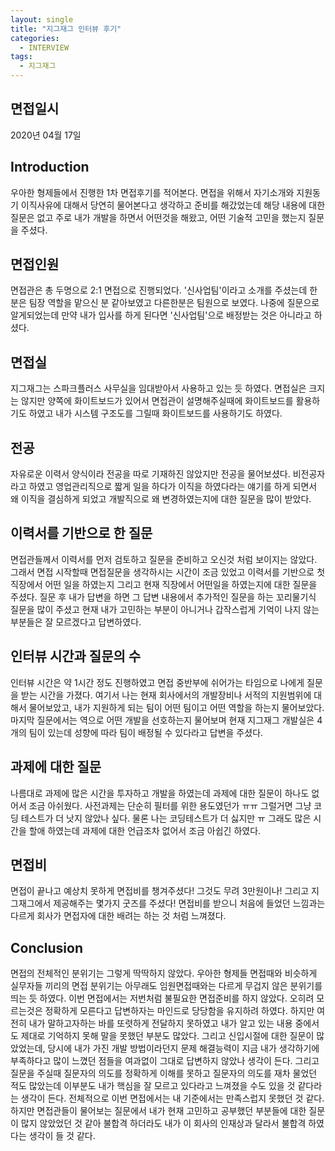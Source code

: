 ```yaml
---
layout: single
title: "지그재그 인터뷰 후기"
categories:
  - INTERVIEW
tags:
  - 지그재그
---
```


## 면접일시

2020년 04월 17일

## Introduction

우아한 형제들에서 진행한 1차 면접후기를 적어본다. 면접을 위해서 자기소개와 지원동기 이직사유에 대해서 당연히 물어본다고 생각하고 준비를 해갔었는데 해당 내용에 대한 질문은 없고 주로 내가 개발을 하면서 어떤것을 해왔고, 어떤 기술적 고민을 했는지 질문을 주셨다.

## 면접인원

면접관은 총 두명으로 2:1 면접으로 진행되었다. '신사업팀'이라고 소개를 주셨는데 한분은 팀장 역할을 맡으신 분 같아보였고 다른한분은 팀원으로 보였다. 나중에 질문으로 알게되었는데 만약 내가 입사를 하게 된다면 '신사업팀'으로 배정받는 것은 아니라고 하셨다.

## 면접실

지그재그는 스파크플러스 사무실을 임대받아서 사용하고 있는 듯 하였다. 면접실은 크지는 않지만 양쪽에 화이트보드가 있어서 면접관이 설명해주실때에 화이트보드를 활용하기도 하였고 내가 시스템 구조도를 그릴때 화이트보드를 사용하기도 하였다.

## 전공

자유로운 이력서 양식이라 전공을 따로 기재하진 않았지만 전공을 물어보셨다. 비전공자라고 하였고 영업관리직으로 짧게 일을 하다가 이직을 하였다라는 얘기를 하게 되면서 왜 이직을 결심하게 되었고 개발직으로 왜 변경하였는지에 대한 질문을 많이 받았다.

## 이력서를 기반으로 한 질문

면접관들께서 이력서를 먼저 검토하고 질문을 준비하고 오신것 처럼 보이지는 않았다. 그래서 면접 시작할때 면접질문을 생각하시는 시간이 조금 있었고 이력서를 기반으로 첫직장에서 어떤 일을 하였는지 그리고 현재 직장에서 어떤일을 하였는지에 대한 질문을 주셨다.
질문 후 내가 답변을 하면 그 답변 내용에서 추가적인 질문을 하는 꼬리물기식 질문을 많이 주셨고 현재 내가 고민하는 부분이 아니거나 갑작스럽게 기억이 나지 않는 부분들은 잘 모르겠다고 답변하였다.

## 인터뷰 시간과 질문의 수

인터뷰 시간은 약 1시간 정도 진행하였고 면접 중반부에 쉬어가는 타임으로 나에게 질문을 받는 시간을 가졌다. 여기서 나는 현재 회사에서의 개발장비나 서적의 지원범위에 대해서 물어보았고, 내가 지원하게 되는 팀이 어떤 팀이고 어떤 역할을 하는지 물어보았다. 마지막 질문에서는 역으로 어떤 개발을 선호하는지 물어보며 현재 지그재그 개발실은 4개의 팀이 있는데 성향에 따라 팀이 배정될 수 있다라고 답변을 주셨다.

## 과제에 대한 질문

나름대로 과제에 많은 시간을 투자하고 개발을 하였는데 과제에 대한 질문이 하나도 없어서 조금 아쉬웠다. 사전과제는 단순히 필터를 위한 용도였던가 ㅠㅠ 그럴거면 그냥 코딩 테스트가 더 낫지 않았나 싶다. 물론 나는 코딩테스트가 더 싫지만 ㅠ 그래도 많은 시간을 할애 하였는데 과제에 대한 언급조차 없어서 조금 아쉽긴 하였다.

## 면접비

면접이 끝나고 예상치 못하게 면접비를 챙겨주셨다! 그것도 무려 3만원이나! 그리고 지그재그에서 제공해주는 몇가지 굿즈를 주셨다!
면접비를 받으니 처음에 들었던 느낌과는 다르게 회사가 면접자에 대한 배려는 하는 것 처럼 느껴졌다.

## Conclusion

면접의 전체적인 분위기는 그렇게 딱딱하지 않았다. 우아한 형제들 면접때와 비슷하게 실무자들 끼리의 면접 분위기는 아무래도 임원면접때와는 다르게 무겁지 않은 분위기를 띄는 듯 하였다. 이번 면접에서는 저번처럼 불필요한 면접준비를 하지 않았다. 오히려 모르는것은 정확하게 모른다고 답변하자는 마인드로 당당함을 유지하려 하였다. 하지만 여전히 내가 말하고자하는 바를 또렷하게 전달하지 못하였고 내가 알고 있는 내용 중에서도 제대로 기억하지 못해 말을 못했던 부분도 많았다. 그리고 신입시절에 대한 질문이 많았었는데, 당시에 내가 가진 개발 방법이라던지 문제 해결능력이 지금 내가 생각하기에 부족하다고 많이 느꼈던 점들을 여과없이 그대로 답변하지 않았나 생각이 든다.
그리고 질문을 주실때 질문자의 의도를 정확하게 이해를 못하고 질문자의 의도를 재차 물었던 적도 많았는데 이부분도 내가 핵심을 잘 모르고 있다라고 느껴졌을 수도 있을 것 같다라는 생각이 든다.
전체적으로 이번 면접에서는 내 기준에서는 만족스럽지 못했던 것 같다. 하지만 면접관들이 물어보는 질문에서 내가 현재 고민하고 공부했던 부분들에 대한 질문이 많지 않았었던 것 같아 불합격 하더라도 내가 이 회사의 인재상과 달라서 불합격 하였다는 생각이 들 것 같다.
